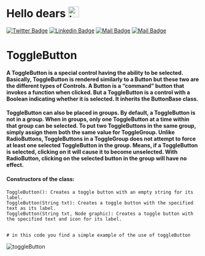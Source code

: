 
# Hello dears <img src="https://user-images.githubusercontent.com/1303154/88677602-1635ba80-d120-11ea-84d8-d263ba5fc3c0.gif" width="28px" alt="hi">

[![Twitter Badge](https://img.shields.io/badge/-@Lamia🦋-1ca0f1?style=flat&labelColor=1ca0f1&logo=twitter&logoColor=white&link=https://twitter.com/Ipenywis)](https://twitter.com/Lamia05175012/) [![Linkedin Badge](https://img.shields.io/badge/-Guedoudj_LAMIA-0e76a8?style=flat&labelColor=0e76a8&logo=linkedin&logoColor=white)](https://www.linkedin.com/in/­guedoudj-lamia-1704
) [![Mail Badge](https://img.shields.io/badge/-@lamia.gd_art-e84393?style=flat&labelColor=e84393&logo=instagram&logoColor=white)](https://www.instagram.com/lamia.gd_art/) [![Mail Badge](https://img.shields.io/badge/-Guedoudj_LAMIA-c0392b?style=flat&labelColor=c0392b&logo=gmail&logoColor=white)](mailto:loma.guedoudj@gmail.com)


# ToggleButton
#### A ToggleButton is a special control having the ability to be selected. Basically, ToggleButton is rendered similarly to a Button but these two are the different types of Controls. A Button is a “command” button that invokes a function when clicked. But a ToggleButton is a control with a Boolean indicating whether it is selected. It inherits the ButtonBase class.

#### ToggleButton can also be placed in groups. By default, a ToggleButton is not in a group. When in groups, only one ToggleButton at a time within that group can be selected. To put two ToggleButtons in the same group, simply assign them both the same value for ToggleGroup. Unlike RadioButtons, ToggleButtons in a ToggleGroup does not attempt to force at least one selected ToggleButton in the group. Means, if a ToggleButton is selected, clicking on it will cause it to become unselected. With RadioButton, clicking on the selected button in the group will have no effect.

#### Constructors of the class:

    ToggleButton(): Creates a toggle button with an empty string for its label.
    ToggleButton(String txt): Creates a toggle button with the specified text as its label.
    ToggleButton(String txt, Node graphic): Creates a toggle button with the specified text and icon for its label.
    
    
    # in this code you find a simple example of the use of toggleButton 
![toggleButton](https://user-images.githubusercontent.com/83591401/155140870-4727c140-1564-4854-a6d8-b9b8c0b25588.png)
